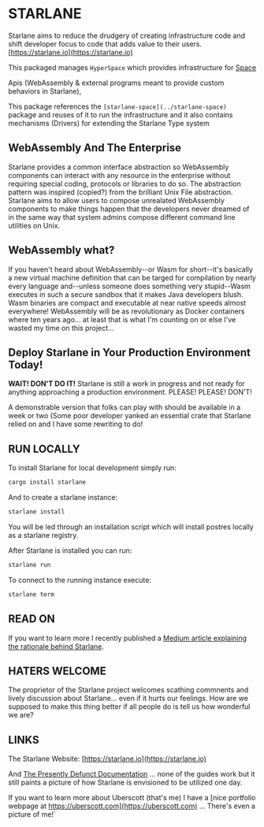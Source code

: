 # STARLANE
Starlane aims to reduce the drudgery of creating infrastructure code and shift developer focus to code that adds value to their users. [https://starlane.io](https://starlane.io)

This packaged manages `HyperSpace` which provides infrastructure for [Space](../starlane-space)

Apis (WebAssembly & external programs meant to provide custom behaviors in Starlane),

This package references the `[starlane-space](../starlane-space)` package and reuses of it to run the infrastructure and it also contains mechanisms (Drivers) for extending the Starlane Type system


## WebAssembly And The Enterprise
Starlane provides a common interface abstraction so WebAssembly components can interact with any resource in the enterprise without requiring special coding, protocols or libraries to do so.  The abstraction pattern was inspired (copied?) from the brilliant Unix File abstraction.  Starlane aims to allow users to compose unrealated WebAssembly components to make things happen that the developers never dreamed of in the same way that system admins compose different command line utilities on Unix.

## WebAssembly what?
If you haven't heard about WebAssembly--or Wasm for short--it's basically a new virtual machine definition that can be targed for compilation by nearly every language and--unless someone does something very stupid--Wasm executes in such a secure sandbox that it makes Java developers blush.  Wasm binaries are compact and executable at near native speeds almost everywhere!  WebAssembly will be as revolutionary as Docker containers where ten years ago... at least that is what I'm counting on or else I've wasted my time on this project... 

## Deploy Starlane in Your Production Environment Today!
**WAIT! DON'T DO IT!**  Starlane is still a work in progress and not ready for anything approaching a production environment.    PLEASE! PLEASE! DON'T! 

A demonstrable version that folks can play with should be available in a week or two (Some poor developer yanked an essential crate that Starlane relied on and I have some rewriting to do!

## RUN LOCALLY
To install Starlane for local development simply run:
```bash
cargo install starlane
```
And to create a starlane instance:

```bash
starlane install
```

You will be led through an installation script which will install postres locally as a starlane registry.

After Starlane is installed you can run:

```bash
starlane run 
```

To connect to the running instance execute:

```bash
starlane term
```


## READ ON
If you want to learn more I recently published a [Medium article explaining the rationale behind Starlane](https://medium.com/@uberscott/starlane-reduce-the-drudgery-of-infrastructure-code-with-webassembly-398d1b0d19f1).  

## HATERS WELCOME
The proprietor of the Starlane project welcomes scathing commnents and lively discussion about Starlane... even if it hurts our feelings.  How are we supposed to make this thing better if all people do is tell us how wonderful we are? 

## LINKS
The Starlane Website: [https://starlane.io](https://starlane.io)


And [The Presently Defunct Documentation](https://starlane.io/docs/) ... none of the guides work but it still paints a picture of how Starlane is envisioned to be utilized one day.

If you want to learn more about Uberscott (that's me) I have a [nice portfolio webpage at https://uberscott.com](https://uberscott.com) ... There's even a picture of me!`


